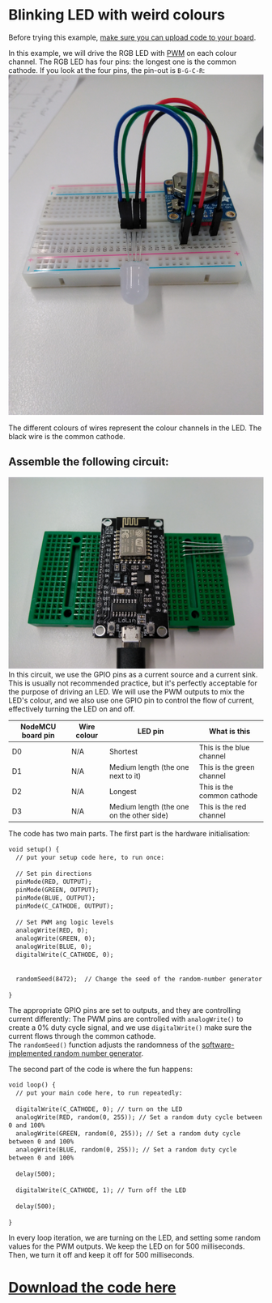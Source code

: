# Blinking LED with weird colours

Before trying this example, [make sure you can upload code to your board](getting_started.md).

In this example, we will drive the RGB LED with [PWM](glossary.md) on each colour channel. The RGB LED has four pins: the longest one is the common cathode. If you look at the four pins, the pin-out is `B-G-C-R`:
![rgb_led](images/rgb_led.jpg)

The different colours of wires represent the colour channels in the LED. The black wire is the common cathode.

## Assemble the following circuit:
![led_assembled](images/led_assembled.jpg)
In this circuit, we use the GPIO pins as a current source and a current sink. This is usually not recommended practice, but it's perfectly acceptable for the purpose of driving an LED. We will use the PWM outputs to mix the LED's colour, and we also use one GPIO pin to control the flow of current, effectively turning the LED on and off.  

| NodeMCU board pin | Wire colour | LED pin | What is this |
|------------|------------|---------| -------- |
| D0 | N/A | Shortest | This is the blue channel |
| D1 | N/A | Medium length (the one next to it) | This is the green channel |
| D2 | N/A | Longest | This is the common cathode |
| D3 | N/A | Medium length (the one on the other side) | This is the red channel |
  
  
The code has two main parts. The first part is the hardware initialisation:
```
void setup() {
  // put your setup code here, to run once:
  
  // Set pin directions 
  pinMode(RED, OUTPUT);
  pinMode(GREEN, OUTPUT);
  pinMode(BLUE, OUTPUT);
  pinMode(C_CATHODE, OUTPUT);

  // Set PWM ang logic levels
  analogWrite(RED, 0);
  analogWrite(GREEN, 0);
  analogWrite(BLUE, 0);
  digitalWrite(C_CATHODE, 0);

  
  randomSeed(8472);  // Change the seed of the random-number generator

}
```
The appropriate GPIO pins are set to outputs, and they are controlling current differently: The PWM pins are controlled with `analogWrite()` to create a 0% duty cycle signal, and we use `digitalWrite()` make sure the current flows through the common cathode.  
The `randomSeed()` function adjusts the randomness of the [software-implemented random number generator](https://www.arduino.cc/reference/en/language/functions/random-numbers/random/).  

The second part of the code is where the fun happens:  
```
void loop() {
  // put your main code here, to run repeatedly:

  digitalWrite(C_CATHODE, 0); // turn on the LED
  analogWrite(RED, random(0, 255)); // Set a random duty cycle between 0 and 100%
  analogWrite(GREEN, random(0, 255)); // Set a random duty cycle between 0 and 100%
  analogWrite(BLUE, random(0, 255)); // Set a random duty cycle between 0 and 100%

  delay(500);

  digitalWrite(C_CATHODE, 1); // Turn off the LED
  
  delay(500);

}
```
In every loop iteration, we are turning on the LED, and setting some random values for the PWM outputs. We keep the LED on for 500 milliseconds. Then, we turn it off and keep it off for 500 milliseconds.

# [Download the code here](arduino_code_files/rgb_blink/rgb_blink.ino)